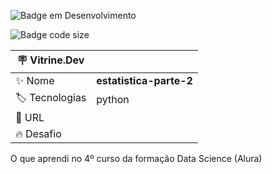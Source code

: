 
![Badge em Desenvolvimento](http://img.shields.io/static/v1?label=STATUS&message=EM%20DESENVOLVIMENTO&color=GREEN&style=for-the-badge)

![Badge code size](https://img.shields.io/github/languages/code-size/fab-souza/estatistica-parte-2)

| :placard: Vitrine.Dev |    |
| -------------  | --- |
| :sparkles: Nome        | **estatistica-parte-2**
| :label: Tecnologias | python
| :rocket: URL         | 
| :fire: Desafio     | 

O que aprendi no 4º curso da formação Data Science (Alura)
